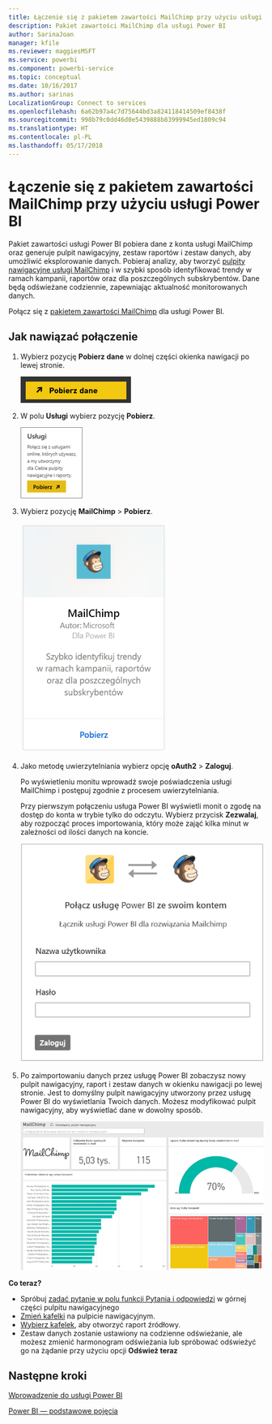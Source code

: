 ```yaml
---
title: Łączenie się z pakietem zawartości MailChimp przy użyciu usługi Power BI
description: Pakiet zawartości MailChimp dla usługi Power BI
author: SarinaJoan
manager: kfile
ms.reviewer: maggiesMSFT
ms.service: powerbi
ms.component: powerbi-service
ms.topic: conceptual
ms.date: 10/16/2017
ms.author: sarinas
LocalizationGroup: Connect to services
ms.openlocfilehash: 6a62b97a4c7d75644bd3a824118414509ef8438f
ms.sourcegitcommit: 998b79c0dd46d0e5439888b83999945ed1809c94
ms.translationtype: HT
ms.contentlocale: pl-PL
ms.lasthandoff: 05/17/2018
---
```

# <a name="connect-to-mailchimp-with-power-bi"></a>Łączenie się z pakietem zawartości MailChimp przy użyciu usługi Power BI
Pakiet zawartości usługi Power BI pobiera dane z konta usługi MailChimp oraz generuje pulpit nawigacyjny, zestaw raportów i zestaw danych, aby umożliwić eksplorowanie danych. Pobieraj analizy, aby tworzyć [pulpity nawigacyjne usługi MailChimp](https://powerbi.microsoft.com/integrations/mailchimp) i w szybki sposób identyfikować trendy w ramach kampanii, raportów oraz dla poszczególnych subskrybentów. Dane będą odświeżane codziennie, zapewniając aktualność monitorowanych danych.

Połącz się z [pakietem zawartości MailChimp](https://app.powerbi.com/getdata/services/mailchimp) dla usługi Power BI.

## <a name="how-to-connect"></a>Jak nawiązać połączenie
1. Wybierz pozycję **Pobierz dane** w dolnej części okienka nawigacji po lewej stronie.
   
    ![](media/service-connect-to-mailchimp/pbi_getdata.png)
2. W polu **Usługi** wybierz pozycję **Pobierz**.
   
   ![](media/service-connect-to-mailchimp/pbi_getservices.png)
3. Wybierz pozycję **MailChimp** \> **Pobierz**.
   
   ![](media/service-connect-to-mailchimp/mailchimp.png)
4. Jako metodę uwierzytelniania wybierz opcję **oAuth2** \> **Zaloguj**.
   
    Po wyświetleniu monitu wprowadź swoje poświadczenia usługi MailChimp i postępuj zgodnie z procesem uwierzytelniania.
   
    Przy pierwszym połączeniu usługa Power BI wyświetli monit o zgodę na dostęp do konta w trybie tylko do odczytu. Wybierz przycisk **Zezwalaj**, aby rozpocząć proces importowania, który może zająć kilka minut w zależności od ilości danych na koncie.
   
    ![](media/service-connect-to-mailchimp/allow.png)
5. Po zaimportowaniu danych przez usługę Power BI zobaczysz nowy pulpit nawigacyjny, raport i zestaw danych w okienku nawigacji po lewej stronie. Jest to domyślny pulpit nawigacyjny utworzony przez usługę Power BI do wyświetlania Twoich danych. Możesz modyfikować pulpit nawigacyjny, aby wyświetlać dane w dowolny sposób.
   
   ![](media/service-connect-to-mailchimp/pbi_mailchimpnewdash.png)

**Co teraz?**

* Spróbuj [zadać pytanie w polu funkcji Pytania i odpowiedzi](power-bi-q-and-a.md) w górnej części pulpitu nawigacyjnego
* [Zmień kafelki](service-dashboard-edit-tile.md) na pulpicie nawigacyjnym.
* [Wybierz kafelek](service-dashboard-tiles.md), aby otworzyć raport źródłowy.
* Zestaw danych zostanie ustawiony na codzienne odświeżanie, ale możesz zmienić harmonogram odświeżania lub spróbować odświeżyć go na żądanie przy użyciu opcji **Odśwież teraz**

## <a name="next-steps"></a>Następne kroki
[Wprowadzenie do usługi Power BI](service-get-started.md)

[Power BI — podstawowe pojęcia](service-basic-concepts.md)

